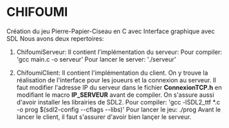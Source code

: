 # CHIFOUMI
Création du jeu Pierre-Papier-Ciseau en C avec Interface graphique avec SDL
Nous avons deux repertoires:

1. ChifoumiServeur: Il contient l'implémentation du serveur:
Pour compiler: 'gcc main.c -o serveur'
Pour lancer le server: './serveur'

2. ChifoumiClient: Il contient l'implémentation du client. On y trouve la réalisation de l'interface pour les joueurs et la connexion au serveur. Il faut modifier l'adresse IP du serveur dans le fichier **ConnexionTCP.h** en modifiant le macro **IP_SERVEUR** avant de compiler. On s'assure aussi d'avoir installer les librairies de SDL2.
Pour compiler: 'gcc -lSDL2_ttf \*.c -o prog $(sdl2-config --cflags --libs)'
Pour lancer le jeu: ./prog
Avant le lancer le client, il faut s'assurer d'avoir bien lançer le serveur.